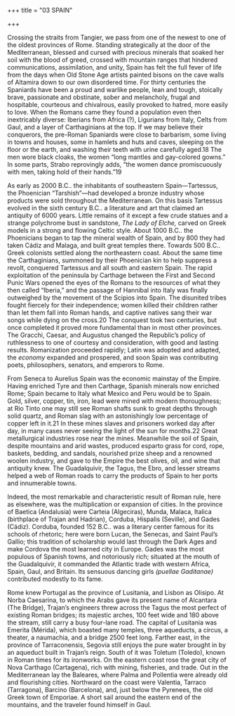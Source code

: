 +++
title = "03 SPAIN"

+++

Crossing the straits from Tangier, we pass from one of the newest to one of the oldest provinces of Rome. Standing strategically at the door of the Mediterranean, blessed and cursed with precious minerals that soaked her soil with the blood of greed, crossed with mountain ranges that hindered communications, assimilation, and unity, Spain has felt the full fever of life from the days when Old Stone Age artists painted bisons on the cave walls of Altamira down to our own disordered time. For thirty centuries the Spaniards have been a proud and warlike people, lean and tough, stoically brave, passionate and obstinate, sober and melancholy, frugal and hospitable, courteous and chivalrous, easily provoked to hatred, more easily to love. When the Romans came they found a population even then inextricably diverse: Iberians from Africa \(?\), Ligurians from Italy, Celts from Gaul, and a layer of Carthaginians at the top. If we may believe their conquerors, the pre-Roman Spaniards were close to barbarism, some living in towns and houses, some in hamlets and huts and caves, sleeping on the floor or the earth, and washing their teeth with urine carefully aged.18 The men wore black cloaks, the women “long mantles and gay-colored gowns.” In some parts, Strabo reprovingly adds, “the women dance promiscuously with men, taking hold of their hands.”19

As early as 2000 B.C.. the inhabitants of southeastern Spain—Tartessus, the Phoenician “Tarshish”—had developed a bronze industry whose products were sold throughout the Mediterranean. On this basis Tartessus evolved in the sixth century B.C.. a literature and art that claimed an antiquity of 6000 years. Little remains of it except a few crude statues and a strange polychrome bust in sandstone, *The Lady of Elche,* carved on Greek models in a strong and flowing Celtic style. About 1000 B.C.. the Phoenicians began to tap the mineral wealth of Spain, and by 800 they had taken Cádiz and Malaga, and built great temples there. Towards 500 B.C.. Greek colonists settled along the northeastern coast. About the same time the Carthaginians, summoned by their Phoenician kin to help suppress a revolt, conquered Tartessus and all south and eastern Spain. The rapid exploitation of the peninsula by Carthage between the First and Second Punic Wars opened the eyes of the Romans to the resources of what they then called “Iberia,” and the passage of Hannibal into Italy was finally outweighed by the movement of the Scipios into Spain. The disunited tribes fought fiercely for their independence; women killed their children rather than let them fall into Roman hands, and captive natives sang their war songs while dying on the cross.20 The conquest took two centuries, but once completed it proved more fundamental than in most other provinces. The Gracchi, Caesar, and Augustus changed the Republic’s policy of ruthlessness to one of courtesy and consideration, with good and lasting results. Romanization proceeded rapidly; Latin was adopted and adapted, the *economy* expanded and prospered, and soon Spain was contributing poets, philosophers, senators, and emperors to Rome.

From Seneca to Aurelius Spain was the economic mainstay of the Empire. Having enriched Tyre and then Carthage, Spanish minerals now enriched Rome; Spain became to Italy what Mexico and Peru would be to Spain. Gold, silver, copper, tin, iron, lead were mined with modern thoroughness; at Rio Tinto one may still see Roman shafts sunk to great depths through solid quartz, and Roman slag with an astonishingly low percentage of copper left in it.21 In these mines slaves and prisoners worked day after day, in many cases never seeing the light of the sun for months.22 Great metallurgical industries rose near the mines. Meanwhile the soil of Spain, despite mountains and arid wastes, produced esparto grass for cord, rope, baskets, bedding, and sandals, nourished prize sheep and a renowned woolen industry, and gave to the Empire the best olives, oil, and wine that antiquity knew. The Guadalquivir, the Tagus, the Ebro, and lesser streams helped a web of Roman roads to carry the products of Spain to her ports and innumerable towns.

Indeed, the most remarkable and characteristic result of Roman rule, here as elsewhere, was the multiplication or expansion of cities. In the province of Baetica \(Andalusia\) were Carteia \(Algeciras\), Munda, Malaca, Italica \(birthplace of Trajan and Hadrian\), Corduba, Hispalis \(Seville\), and Gades \(Cádiz\). Corduba, founded 152 B.C.. was a literary center famous for its schools of rhetoric; here were born Lucan, the Senecas, and Saint Paul’s Gallio; this tradition of scholarship would last through the Dark Ages and make Cordova the most learned city in Europe. Gades was the most populous of Spanish towns, and notoriously rich; situated at the mouth of the Guadalquivir, it commanded the Atlantic trade with western Africa, Spain, Gaul, and Britain. Its sensuous dancing girls *\(puellae Gaditanae\)* contributed modestly to its fame.

Rome knew Portugal as the province of Lusitania, and Lisbon as Olisipo. At Norba Caesarina, to which the Arabs gave its present name of Alcantara \(The Bridge\), Trajan’s engineers threw across the Tagus the most perfect of existing Roman bridges; its majestic arches, 100 feet wide and 180 above the stream, still carry a busy four-lane road. The capital of Lusitania was Emerita \(Mérida\), which boasted many temples, three aqueducts, a circus, a theater, a naumachia, and a bridge 2500 feet long. Farther east, in the province of Tarraconensis, Segovia still enjoys the pure water brought in by an aqueduct built in Trajan’s reign. South of it was Toletum \(Toledo\), known in Roman times for its ironworks. On the eastern coast rose the great city of Nova Carthago \(Cartagena\), rich with mining, fisheries, and trade. Out in the Mediterranean lay the Baleares, where Palma and Pollentia were already old and flourishing cities. Northward on the coast were Valentia, Tarraco \(Tarragona\), Barcino \(Barcelona\), and, just below the Pyrenees, the old Greek town of Emporiae. A short sail around the eastern end of the mountains, and the traveler found himself in Gaul.


